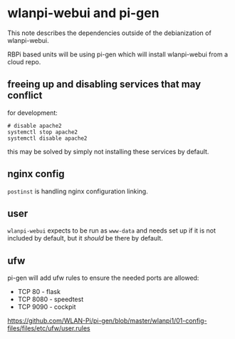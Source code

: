 # wlanpi-webui and pi-gen

This note describes the dependencies outside of the debianization of wlanpi-webui.

RBPi based units will be using pi-gen which will install wlanpi-webui from a cloud repo.

## freeing up and disabling services that may conflict

for development:

```
# disable apache2
systemctl stop apache2
systemctl disable apache2
```

this may be solved by simply not installing these services by default.

## nginx config

`postinst` is handling nginx configuration linking.

## user

`wlanpi-webui` expects to be run as `www-data` and needs set up if it is not included by default, but it _should_ be there by default.

## ufw

pi-gen will add ufw rules to ensure the needed ports are allowed:

- TCP 80 - flask
- TCP 8080 - speedtest
- TCP 9090 - cockpit 

https://github.com/WLAN-Pi/pi-gen/blob/master/wlanpi1/01-config-files/files/etc/ufw/user.rules